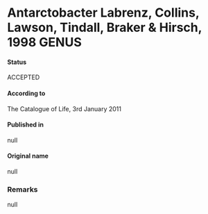 # Antarctobacter Labrenz, Collins, Lawson, Tindall, Braker & Hirsch, 1998 GENUS

#### Status
ACCEPTED

#### According to
The Catalogue of Life, 3rd January 2011

#### Published in
null

#### Original name
null

### Remarks
null